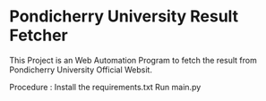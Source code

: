 # Pondicherry University Result Fetcher

This Project is an Web Automation Program to fetch the result from Pondicherry University Official Websit.

Procedure :
  Install the requirements.txt
  Run main.py
